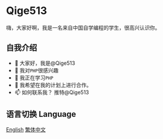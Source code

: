 # Qige513
 
嗨，大家好啊，我是一名来自中国自学编程的学生，很高兴认识你。

## 自我介绍
 
- 👋 大家好，我是@Qige513
- 👀 我对`PHP`很感兴趣
- 🌱 我正在学习`PHP`
- 💞️ 我希望在我的计划上进行合作。
- 📫 如何联系我？ 推特@Qige513

<!---
Qige513/Qige513 is a ✨ special ✨ repository because its `README.md` (this file) appears on your GitHub profile.
You can click the Preview link to take a look at your changes.
--->

 ## 语言切换 Language
 
 [English](/README-en.md)
 [繁体中文](/README-Zh-Hant.md)
